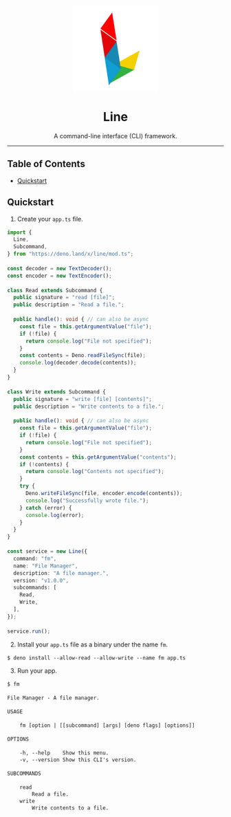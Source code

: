 <p align="center">
  <img height="200" src="./logo.svg" alt="Line logo">
  <h1 align="center">Line</h1>
</p>
<p align="center">A command-line interface (CLI) framework.</p>

---

## Table of Contents

- [Quickstart](#quickstart)

## Quickstart

1. Create your `app.ts` file.

```typescript
import {
  Line,
  Subcommand,
} from "https://deno.land/x/line/mod.ts";

const decoder = new TextDecoder();
const encoder = new TextEncoder();

class Read extends Subcommand {
  public signature = "read [file]";
  public description = "Read a file.";

  public handle(): void { // can also be async
    const file = this.getArgumentValue("file");
    if (!file) {
      return console.log("File not specified");
    }
    const contents = Deno.readFileSync(file);
    console.log(decoder.decode(contents));
  }
}

class Write extends Subcommand {
  public signature = "write [file] [contents]";
  public description = "Write contents to a file.";

  public handle(): void { // can also be async
    const file = this.getArgumentValue("file");
    if (!file) {
      return console.log("File not specified");
    }
    const contents = this.getArgumentValue("contents");
    if (!contents) {
      return console.log("Contents not specified");
    }
    try {
      Deno.writeFileSync(file, encoder.encode(contents));
      console.log("Successfully wrote file.");
    } catch (error) {
      console.log(error);
    }
  }
}

const service = new Line({
  command: "fm",
  name: "File Manager",
  description: "A file manager.",
  version: "v1.0.0",
  subcommands: [
    Read,
    Write,
  ],
});

service.run();
```

2. Install your `app.ts` file as a binary under the name `fm`.

```shell
$ deno install --allow-read --allow-write --name fm app.ts
```

3. Run your app.

```shell
$ fm

File Manager - A file manager.

USAGE

    fm [option | [[subcommand] [args] [deno flags] [options]]

OPTIONS

    -h, --help    Show this menu.
    -v, --version Show this CLI's version.

SUBCOMMANDS

    read
        Read a file.
    write
        Write contents to a file.
```
